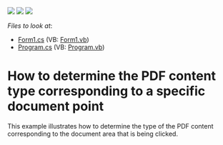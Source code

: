 <!-- default badges list -->
![](https://img.shields.io/endpoint?url=https://codecentral.devexpress.com/api/v1/VersionRange/128595754/16.2.3%2B)
[![](https://img.shields.io/badge/Open_in_DevExpress_Support_Center-FF7200?style=flat-square&logo=DevExpress&logoColor=white)](https://supportcenter.devexpress.com/ticket/details/T128105)
[![](https://img.shields.io/badge/📖_How_to_use_DevExpress_Examples-e9f6fc?style=flat-square)](https://docs.devexpress.com/GeneralInformation/403183)
<!-- default badges end -->
<!-- default file list -->
*Files to look at*:

* [Form1.cs](./CS/GetContentInfoExample/Form1.cs) (VB: [Form1.vb](./VB/GetContentInfoExample/Form1.vb))
* [Program.cs](./CS/GetContentInfoExample/Program.cs) (VB: [Program.vb](./VB/GetContentInfoExample/Program.vb))
<!-- default file list end -->
# How to determine the PDF content type corresponding to a specific document point


<p>This example illustrates how to determine the type of the PDF content corresponding to the document area that is being clicked.</p>

<br/>


